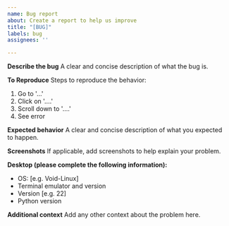 ```yaml
---
name: Bug report
about: Create a report to help us improve
title: "[BUG]"
labels: bug
assignees: ''

---
```


**Describe the bug**
A clear and concise description of what the bug is.

**To Reproduce**
Steps to reproduce the behavior:
1. Go to '...'
2. Click on '....'
3. Scroll down to '....'
4. See error

**Expected behavior**
A clear and concise description of what you expected to happen.

**Screenshots**
If applicable, add screenshots to help explain your problem.

**Desktop (please complete the following information):**
 - OS: [e.g. Void-Linux]
 - Terminal emulator and version
 - Version [e.g. 22]
 - Python version

**Additional context**
Add any other context about the problem here.
